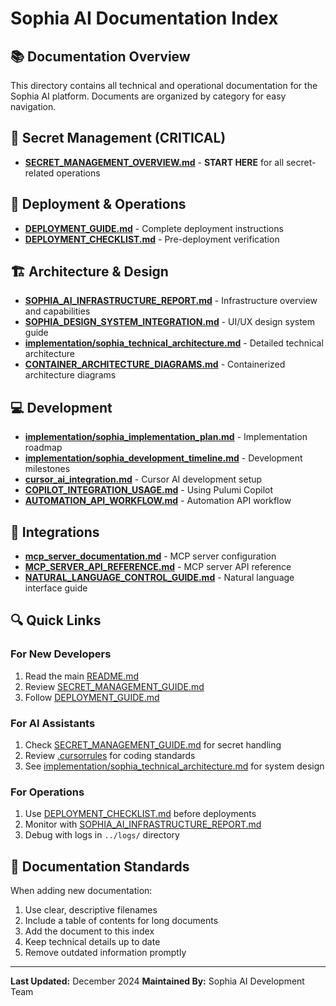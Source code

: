 # Sophia AI Documentation Index

## 📚 Documentation Overview

This directory contains all technical and operational documentation for the Sophia AI platform. Documents are organized by category for easy navigation.

## 🔐 Secret Management (CRITICAL)
- **[SECRET_MANAGEMENT_OVERVIEW.md](SECRET_MANAGEMENT_OVERVIEW.md)** - **START HERE** for all secret-related operations

## 🚀 Deployment & Operations
- **[DEPLOYMENT_GUIDE.md](../DEPLOYMENT_GUIDE.md)** - Complete deployment instructions
- **[DEPLOYMENT_CHECKLIST.md](../DEPLOYMENT_CHECKLIST.md)** - Pre-deployment verification

## 🏗️ Architecture & Design
- **[SOPHIA_AI_INFRASTRUCTURE_REPORT.md](SOPHIA_AI_INFRASTRUCTURE_REPORT.md)** - Infrastructure overview and capabilities
- **[SOPHIA_DESIGN_SYSTEM_INTEGRATION.md](SOPHIA_DESIGN_SYSTEM_INTEGRATION.md)** - UI/UX design system guide
- **[implementation/sophia_technical_architecture.md](implementation/sophia_technical_architecture.md)** - Detailed technical architecture
- **[CONTAINER_ARCHITECTURE_DIAGRAMS.md](CONTAINER_ARCHITECTURE_DIAGRAMS.md)** - Containerized architecture diagrams

## 💻 Development
- **[implementation/sophia_implementation_plan.md](implementation/sophia_implementation_plan.md)** - Implementation roadmap
- **[implementation/sophia_development_timeline.md](implementation/sophia_development_timeline.md)** - Development milestones
- **[cursor_ai_integration.md](cursor_ai_integration.md)** - Cursor AI development setup
- **[COPILOT_INTEGRATION_USAGE.md](COPILOT_INTEGRATION_USAGE.md)** - Using Pulumi Copilot
- **[AUTOMATION_API_WORKFLOW.md](AUTOMATION_API_WORKFLOW.md)** - Automation API workflow

## 🔌 Integrations
- **[mcp_server_documentation.md](mcp_server_documentation.md)** - MCP server configuration
- **[MCP_SERVER_API_REFERENCE.md](MCP_SERVER_API_REFERENCE.md)** - MCP server API reference
- **[NATURAL_LANGUAGE_CONTROL_GUIDE.md](NATURAL_LANGUAGE_CONTROL_GUIDE.md)** - Natural language interface guide

## 🔍 Quick Links

### For New Developers
1. Read the main [README.md](../README.md)
2. Review [SECRET_MANAGEMENT_GUIDE.md](SECRET_MANAGEMENT_GUIDE.md)
3. Follow [DEPLOYMENT_GUIDE.md](../DEPLOYMENT_GUIDE.md)

### For AI Assistants
1. Check [SECRET_MANAGEMENT_GUIDE.md](SECRET_MANAGEMENT_GUIDE.md) for secret handling
2. Review [.cursorrules](../.cursorrules) for coding standards
3. See [implementation/sophia_technical_architecture.md](implementation/sophia_technical_architecture.md) for system design

### For Operations
1. Use [DEPLOYMENT_CHECKLIST.md](../DEPLOYMENT_CHECKLIST.md) before deployments
2. Monitor with [SOPHIA_AI_INFRASTRUCTURE_REPORT.md](SOPHIA_AI_INFRASTRUCTURE_REPORT.md)
3. Debug with logs in `../logs/` directory

## 📝 Documentation Standards

When adding new documentation:
1. Use clear, descriptive filenames
2. Include a table of contents for long documents
3. Add the document to this index
4. Keep technical details up to date
5. Remove outdated information promptly

---

**Last Updated:** December 2024
**Maintained By:** Sophia AI Development Team
